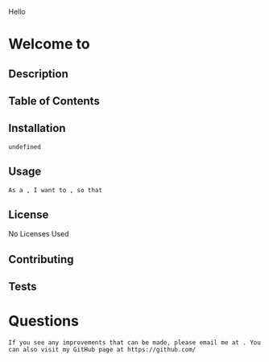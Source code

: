

Hello
    
# Welcome to 

    
## Description
    


    
## Table of Contents


    
## Installation

    undefined

    
## Usage

    As a , I want to , so that 

## License
No Licenses Used

## Contributing

## Tests

# Questions
    
    If you see any improvements that can be made, please email me at . You can also visit my GitHub page at https://github.com/
    
    
